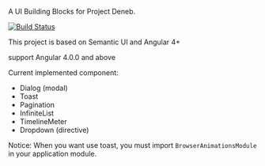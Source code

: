 A UI Building Blocks for Project Deneb.

[![Build Status](https://travis-ci.org/lordfriend/Deneb-UI.svg?branch=master)](https://travis-ci.org/lordfriend/Deneb-UI)

This project is based on Semantic UI and Angular 4+

support Angular 4.0.0 and above

Current implemented component:

- Dialog (modal)
- Toast
- Pagination
- InfiniteList
- TimelineMeter
- Dropdown (directive)

Notice: When you want use toast, you must import `BrowserAnimationsModule` in your application module.
